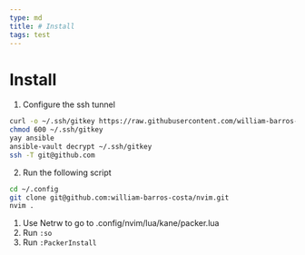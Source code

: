 ```yaml
---
type: md
title: # Install
tags: test
---
```


# Install

1. Configure the ssh tunnel
```bash
curl -o ~/.ssh/gitkey https://raw.githubusercontent.com/william-barros-costa/ansible/master/.ssh/id_ed25519
chmod 600 ~/.ssh/gitkey
yay ansible
ansible-vault decrypt ~/.ssh/gitkey
ssh -T git@github.com
```

2. Run the following script
```bash
cd ~/.config
git clone git@github.com:william-barros-costa/nvim.git
nvim .
```

1. Use Netrw to go to .config/nvim/lua/kane/packer.lua
2. Run `:so`
3. Run `:PackerInstall`


